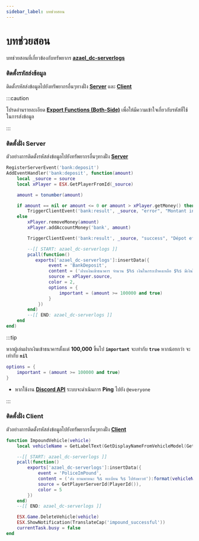 ```yaml
---
sidebar_label: บทช่วยสอน
---
```


# บทช่วยสอน

บทช่วยสอนที่เกี่ยวข้องกับทรัพยากร **[azael_dc-serverlogs](./)**

### ติดตั้งรหัสส่งข้อมูล

ติดตั้งรหัสส่งข้อมูลไปยังทรัพยากรอื่นๆทางฝั่ง **[Server](https://en.wikipedia.org/wiki/Server-side)** และ **[Client](https://en.wikipedia.org/wiki/Client-side)**

:::caution

โปรดอ่านรายละเอียด **[Export Functions (Both-Side)](./export/shared)** เพื่อให้มีความเข้าใจเกี่ยวกับรหัสที่ใช้ในการส่งข้อมูล

:::

### ติดตั้งฝั่ง Server

ตัวอย่างการติดตั้งรหัสส่งข้อมูลไปยังทรัพยากรอื่นๆทางฝั่ง **[Server](https://en.wikipedia.org/wiki/Server-side)**

```lua title="new_banking/server.lua"
RegisterServerEvent('bank:deposit')
AddEventHandler('bank:deposit', function(amount)
	local _source = source
	local xPlayer = ESX.GetPlayerFromId(_source)

    amount = tonumber(amount)

	if amount == nil or amount <= 0 or amount > xPlayer.getMoney() then
		TriggerClientEvent('bank:result', _source, "error", "Montant invalide.")
	else
		xPlayer.removeMoney(amount)
		xPlayer.addAccountMoney('bank', amount)

		TriggerClientEvent('bank:result', _source, "success", "Dépot effectué.")

        --[[ START: azael_dc-serverlogs ]]
        pcall(function()
           exports['azael_dc-serverlogs']:insertData({
                event = 'BankDeposit',
                content = ('ฝากเงินเข้าธนาคาร จำนวน $%s เงินในกระเป๋าคงเหลือ $%s มีเงินในธนาคารทั้งหมด $%s'):format(ESX.Math.GroupDigits(amount), ESX.Math.GroupDigits(xPlayer.getMoney()), ESX.Math.GroupDigits(xPlayer.getAccount('bank').money)),
                source = xPlayer.source,
                color = 2,
                options = {
                    important = (amount >= 100000 and true)
                }
            })
        end)
        --[[ END: azael_dc-serverlogs ]]
	end
end)
```

:::tip

หากผู้เล่นฝากเงินเข้าธนาคารตั้งเเต่ **100,000** ขึ้นไป **`important`** จะเท่ากับ **`true`** หากน้อยกว่า จะเท่ากับ **`nil`** 

```lua
options = {
    important = (amount >= 100000 and true)
}
```

- หากใช้งาน **[Discord API](./config/server#discord-api)** ระบบจะดำเนินการ **Ping** ไปยัง `@everyone`

:::

### ติดตั้งฝั่ง Client

ตัวอย่างการติดตั้งรหัสส่งข้อมูลไปยังทรัพยากรอื่นๆทางฝั่ง **[Client](https://en.wikipedia.org/wiki/Client-side)**

```lua title="esx_policejob/client/main.lua"
function ImpoundVehicle(vehicle)
    local vehicleName = GetLabelText(GetDisplayNameFromVehicleModel(GetEntityModel(vehicle)))

    --[[ START: azael_dc-serverlogs ]]
    pcall(function()
        exports['azael_dc-serverlogs']:insertData({
            event = 'PoliceImPound',
            content = ('ส่ง ยานพาหนะ %s ทะเบียน %s ไปยังพาวท์'):format(vehicleName, GetVehicleNumberPlateText(vehicle)),
            source = GetPlayerServerId(PlayerId()),
            color = 5
        })
    end)
    --[[ END: azael_dc-serverlogs ]]

	ESX.Game.DeleteVehicle(vehicle)
	ESX.ShowNotification(TranslateCap('impound_successful'))
	currentTask.busy = false
end
```